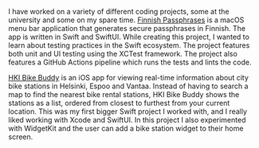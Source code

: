 I have worked on a variety of different coding projects, some at the university and some on my spare time. <a href="https://github.com/JuanitoSebastian/FinnishPassphrases" target="_blank" class="underline">Finnish Passphrases</a> is a macOS menu bar application that generates secure passphrases in Finnish. The app is written in Swift and SwiftUI. While creating this project, I wanted to learn about testing practices in the Swift ecosystem. The project features both unit and UI testing using the XCTest framework. The project also features a GitHub Actions pipeline which runs the tests and lints the code.

<a href="https://github.com/JuanitoSebastian/HKI-Bike-Buddy" target="_blank" class="underline">HKI Bike Buddy</a> is an iOS app for viewing real-time information about city bike stations in Helsinki, Espoo and Vantaa. Instead of having to search a map to find the nearest bike rental stations, HKI Bike Buddy shows the stations as a list, ordered from closest to furthest from your current location. This was my first bigger Swift project I worked with, and I really liked working with Xcode and SwiftUI. In this project I also experimented with WidgetKit and the user can add a bike station widget to their home screen.